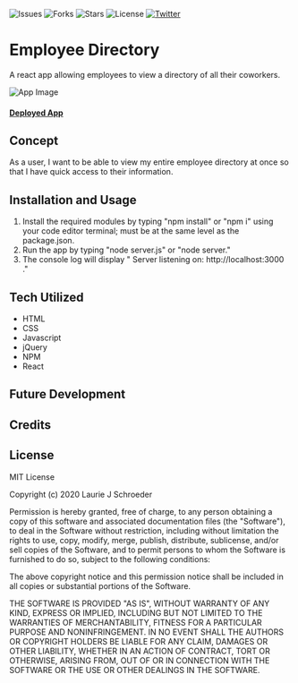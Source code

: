 ![Issues](https://img.shields.io/github/issues/clauries/employee-directory)  ![Forks](https://img.shields.io/github/forks/clauries/employee-directory)  ![Stars](https://img.shields.io/github/stars/clauries/employee-directory)  ![License](https://img.shields.io/github/license/clauries/employee-directory)  [![Twitter](https://img.shields.io/twitter/url?style=social)](https://twitter.com/intent/tweet?text=Wow:&url=https%3A%2F%2Fgithub.com%2Fclauries%2Femployee-directory)

# Employee Directory
A react app allowing employees to view a directory of all their coworkers.


<img src="#" alt="App Image"/>

#### [Deployed App](#)

## Concept
As a user, I want to be able to view my entire employee directory at once so that I have quick access to their information.

## Installation and Usage
1. Install the required modules by typing "npm install" or "npm i" using your code editor terminal; must be at the same level as the package.json.
2. Run the app by typing "node server.js" or "node server."
3. The console log will display " Server listening on: http://localhost:3000 ."



## Tech Utilized
* HTML
* CSS
* Javascript
* jQuery
* NPM
* React




## Future Development


## Credits


## License

MIT License

Copyright (c) 2020 Laurie J Schroeder

Permission is hereby granted, free of charge, to any person obtaining a copy
of this software and associated documentation files (the "Software"), to deal
in the Software without restriction, including without limitation the rights
to use, copy, modify, merge, publish, distribute, sublicense, and/or sell
copies of the Software, and to permit persons to whom the Software is
furnished to do so, subject to the following conditions:

The above copyright notice and this permission notice shall be included in all
copies or substantial portions of the Software.

THE SOFTWARE IS PROVIDED "AS IS", WITHOUT WARRANTY OF ANY KIND, EXPRESS OR
IMPLIED, INCLUDING BUT NOT LIMITED TO THE WARRANTIES OF MERCHANTABILITY,
FITNESS FOR A PARTICULAR PURPOSE AND NONINFRINGEMENT. IN NO EVENT SHALL THE
AUTHORS OR COPYRIGHT HOLDERS BE LIABLE FOR ANY CLAIM, DAMAGES OR OTHER
LIABILITY, WHETHER IN AN ACTION OF CONTRACT, TORT OR OTHERWISE, ARISING FROM,
OUT OF OR IN CONNECTION WITH THE SOFTWARE OR THE USE OR OTHER DEALINGS IN THE
SOFTWARE.